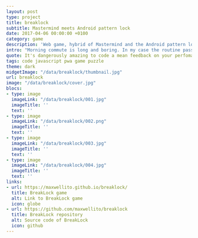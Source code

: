 ```yaml
---
layout: post
type: project
title: breaklock
subtitle: Mastermind meets Android pattern lock
date: 2017-04-06 00:00:00 +0100
category: game
description: 'Web game, hybrid of Mastermind and the Android pattern lock'
intro: "Morning commute is long and boring. In my case the routine pass by 20 minutes of tube. Then by looking at people playing at Candy Crush I realised I should install a game on my phone to entertain me, but not Candy Crush. I remembered to my Mastermind game while I was a child and I really liked that game. However I wanted something a bit different and got the idea after failing to unlock my phone to make a mix beteen Mastermind and the Android lock pattern. The perfect opportinity to build my first Progressive Web App, and play with WebPack. After 2 weeks of code and months of polishing the game was ready to go. At first it was for my personal entertainment but it's even better if other people can enjoy it too."
quote: It's dangerously amazing to code a mean feedback on your perfomance
tags: code javascript pwa game puzzle
theme: dark
midgetImage: "/data/breaklock/thumbnail.jpg"
url: breaklock
image: "/data/breaklock/cover.jpg"
blocs:
- type: image
  imageLink: "/data/breaklock/001.jpg"
  imageTitle: ''
  text: ''
- type: image
  imageLink: "/data/breaklock/002.png"
  imageTitle: ''
  text: ''
- type: image
  imageLink: "/data/breaklock/003.jpg"
  imageTitle: ''
  text: ''
- type: image
  imageLink: "/data/breaklock/004.jpg"
  imageTitle: ''
  text: ''
links:
- url: https://maxwellito.github.io/breaklock/
  title: BreakLock game
  alt: Link to BreakLock game
  icon: globe
- url: https://github.com/maxwellito/breaklock
  title: BreakLock repository
  alt: Source code of BreakLock
  icon: github
---
```

